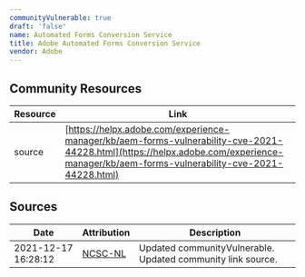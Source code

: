 ```yaml
---
communityVulnerable: true
draft: 'false'
name: Automated Forms Conversion Service
title: Adobe Automated Forms Conversion Service
vendor: Adobe
---
```



## Community Resources
| Resource | Link |
| --- | --- |
| source | [https://helpx.adobe.com/experience-manager/kb/aem-forms-vulnerability-cve-2021-44228.html](https://helpx.adobe.com/experience-manager/kb/aem-forms-vulnerability-cve-2021-44228.html) |


## Sources
| Date | Attribution | Description |
| --- | --- | --- |
| 2021-12-17 16:28:12 | [NCSC-NL](https://github.com/NCSC-NL/log4shell/blob/main/software/README.md) | Updated communityVulnerable. Updated community link source.  |
